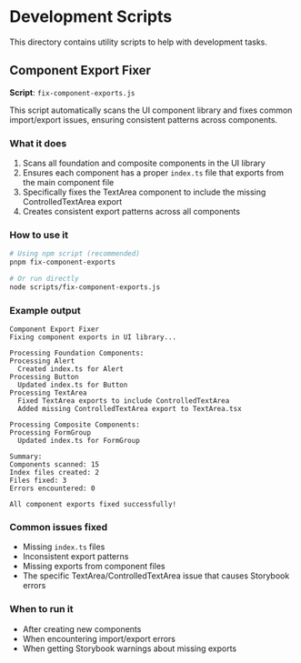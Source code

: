 # Development Scripts

This directory contains utility scripts to help with development tasks.

## Component Export Fixer

**Script**: `fix-component-exports.js`

This script automatically scans the UI component library and fixes common import/export issues, ensuring consistent patterns across components.

### What it does

1. Scans all foundation and composite components in the UI library
2. Ensures each component has a proper `index.ts` file that exports from the main component file
3. Specifically fixes the TextArea component to include the missing ControlledTextArea export
4. Creates consistent export patterns across all components

### How to use it

```bash
# Using npm script (recommended)
pnpm fix-component-exports

# Or run directly
node scripts/fix-component-exports.js
```

### Example output

```
Component Export Fixer
Fixing component exports in UI library...

Processing Foundation Components:
Processing Alert
  Created index.ts for Alert
Processing Button
  Updated index.ts for Button
Processing TextArea
  Fixed TextArea exports to include ControlledTextArea
  Added missing ControlledTextArea export to TextArea.tsx

Processing Composite Components:
Processing FormGroup
  Updated index.ts for FormGroup

Summary:
Components scanned: 15
Index files created: 2
Files fixed: 3
Errors encountered: 0

All component exports fixed successfully!
```

### Common issues fixed

- Missing `index.ts` files
- Inconsistent export patterns
- Missing exports from component files
- The specific TextArea/ControlledTextArea issue that causes Storybook errors

### When to run it

- After creating new components
- When encountering import/export errors
- When getting Storybook warnings about missing exports 